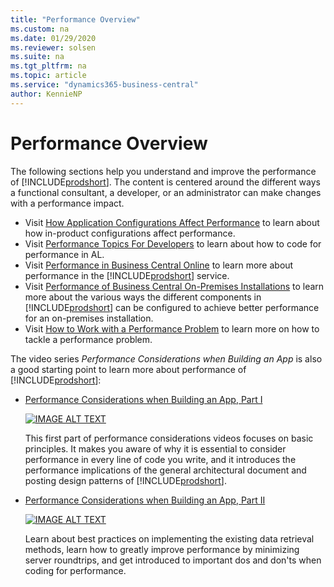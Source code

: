 ```yaml
---
title: "Performance Overview"
ms.custom: na
ms.date: 01/29/2020
ms.reviewer: solsen
ms.suite: na
ms.tgt_pltfrm: na
ms.topic: article
ms.service: "dynamics365-business-central"
author: KennieNP
---
```


# Performance Overview

The following sections help you understand and improve the performance of [!INCLUDE[prodshort](../developer/includes/prodshort.md)]. The content is centered around the different ways a functional consultant, a developer, or an administrator can make changes with a performance impact.

- Visit [How Application Configurations Affect Performance](performance-application.md) to learn about how in-product configurations affect performance.
- Visit [Performance Topics For Developers](performance-developer.md) to learn about how to code for performance in AL.
- Visit [Performance in Business Central Online](performance-online.md) to learn more about performance in the [!INCLUDE[prodshort](../developer/includes/prodshort.md)] service.
- Visit [Performance of Business Central On-Premises Installations](performance-onprem.md) to learn more about the various ways the different components in [!INCLUDE[prodshort](../developer/includes/prodshort.md)] can be configured to achieve better performance for an on-premises installation.
- Visit [How to Work with a Performance Problem](performance-work-perf-problem.md) to learn more on how to tackle a performance problem.


The video series *Performance Considerations when Building an App* is also a good starting point to learn more about performance of [!INCLUDE[prodshort](../developer/includes/prodshort.md)]:

- [Performance Considerations when Building an App, Part I](https://www.youtube.com/watch?v=MooYL05V11Y)  

  [![IMAGE ALT TEXT](http://img.youtube.com/vi/MooYL05V11Y/0.jpg)](https://www.youtube.com/watch?v=MooYL05V11Y "Performance Considerations when Building an App Part I")

  This first part of performance considerations videos focuses on basic principles. It makes you aware of why it is essential to consider performance in every line of code you write, and it introduces the performance implications of the general architectural document and posting design patterns of [!INCLUDE[prodshort](../developer/includes/prodshort.md)].
  
- [Performance Considerations when Building an App, Part II](https://www.youtube.com/watch?v=VN7V4GyULtY)  

  [![IMAGE ALT TEXT](http://img.youtube.com/vi/VN7V4GyULtY/0.jpg)](https://www.youtube.com/watch?v=VN7V4GyULtY "Performance Considerations when Building an App Part II")

  Learn about best practices on implementing the existing data retrieval methods, learn how to greatly improve performance by minimizing server roundtrips, and get introduced to important dos and don'ts when coding for performance.
  
